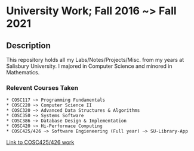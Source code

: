 # University Work; Fall 2016 ~> Fall 2021

## Description

This repository holds all my Labs/Notes/Projects/Misc. from my years at Salisbury University.  I majored in Computer Science and minored in Mathematics. 

### Relevent Courses Taken

	* COSC117 ~> Programming Fundamentals
	* COSC220 ~> Computer Science II
	* COSC320 ~> Advanced Data Structures & Algorithms
	* COSC350 ~> Systems Software
	* COSC386 ~> Database Design & Implementation
	* COSC420 ~> Hi-Performace Computing
	* COSC425/426 ~> Software Engieneering (Full year) ~> SU-Library-App

[Link to COSC425/426 work](https://github.com/samdish7/SU_Library_App)
